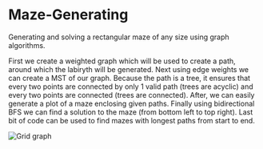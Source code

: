 ﻿# Maze-Generating
Generating and solving a rectangular maze of any size using graph algorithms.

First we create a weighted graph which will be used to create a path, around which the labiryth will be generated. Next using edge weights we can create a MST of our graph. Because the path is a tree, it ensures that every two points are connected by only 1 valid path (trees are acyclic) and every two points are connected (trees are connected). After, we can easily generate a plot of a maze enclosing given paths. Finally using bidirectional BFS we can find a solution to the maze (from bottom left to top right). Last bit of code can be used to find mazes with longest paths from start to end.

![Grid graph](https://github.com/pawel002/generating-maze/blob/master/images/grid.png)
